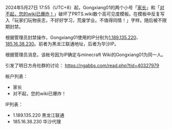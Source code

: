 2024年5月27日 17:55（UTC+8）起，Gongxiang01的两个小号「[家长](https://prts.wiki/w/%E7%89%B9%E6%AE%8A:%E7%94%A8%E6%88%B7%E8%B4%A1%E7%8C%AE/%E5%AE%B6%E9%95%BF)」和「[对不起，您的wiki已爆炸！](https://prts.wiki/w/%E7%89%B9%E6%AE%8A:%E7%94%A8%E6%88%B7%E8%B4%A1%E7%8C%AE/%E5%AF%B9%E4%B8%8D%E8%B5%B7%EF%BC%8C%E6%82%A8%E7%9A%84wiki%E5%B7%B2%E7%88%86%E7%82%B8%EF%BC%81)」破坏了PRTS.wiki数个高可见度模板。在模板中反复写入「玩家们玩物丧志，不好好学习，荒废学业。不值得同情！」字样。随后被不限期封禁。

根据管理员封禁操作，Gongxiang01使用的IP分别为[1.189.135.220](https://prts.wiki/index.php?title=%E7%89%B9%E6%AE%8A:%E6%97%A5%E5%BF%97/block&page=%E7%94%A8%E6%88%B7%3A1.189.135.220)、[185.16.38.230](https://prts.wiki/index.php?title=%E7%89%B9%E6%AE%8A:%E6%97%A5%E5%BF%97/block&page=%E7%94%A8%E6%88%B7%3A185.16.38.230)。前者为黑龙江联通地址，后者为华沙IP。

根据管理员消息，该帐号因为IP确定与minecraft Wiki的Gongxiang01为同一人。

引发了明日方舟社群的讨论： https://ngabbs.com/read.php?tid=40327979

帐户列表：
- 家长
- 对不起，您的wiki已爆炸！

IP列表：
- 1.189.135.220 黑龙江联通
- 185.16.38.230 华沙代理

